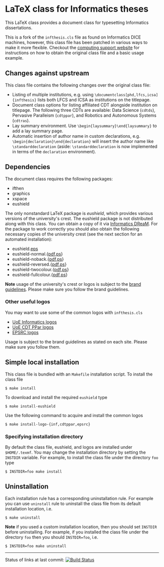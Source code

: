 # LaTeX class for Informatics theses
This LaTeX class provides a document class for typesetting Informatics
dissertations.

This is a fork of the `infthesis.cls` file as found on Informatics
DICE machines, however, this class file has been patched in various
ways to make it more flexible.  Checkout the [computing support
website](http://www.inf.ed.ac.uk/systems/tex/informatics/infthesis)
for instructions on how to obtain the original class file and a basic
usage example.

## Changes against upstream

This class file contains the following changes over the original class
file:

* Listing of multiple institutions, e.g. using
  `\documentclass[phd,lfcs,icsa]{infthesis}` lists both LFCS and ICSA
  as institutions on the titlepage.
* Document class options for listing affiliated CDT alongside
  institution on titlepage. The following three CDTs are available:
  Data Science (`cdtds`), Pervasive Paralleism (`cdtppar`), and
  Robotics and Autonomous Systems (`cdtras`).
* Lay summary environment. Use `\begin{laysummary}\end{laysummary}` to
  add a lay summary page.
* Automatic insertion of author name in custom declarations,
  e.g. `\begin{declaration}\end{declaration}` will insert the author
  name like `\standarddeclaration` (aside: `\standarddeclaration` is
  now implemented in terms of the `declaration` environment).

## Dependencies

The document class requires the following packages:

* ifthen
* graphics
* xspace
* eushield

The only nonstandard LaTeX package is *eushield*, which provides
various versions of the university's crest. The eushield package is
not distributed along with this class. You can obtain a copy of it via
[Informatics
DReaM](http://dream.inf.ed.ac.uk/projects/polyml/application/cover-letter/tex/logos/eushield.sty). For
the package to work correctly you should also obtain the following
necessary copies of the university crest (see the next section for an
automated installation):

* eushield.[eps](http://dream.inf.ed.ac.uk/projects/polyml/application/cover-letter/tex/logos/eushield.eps)
* eushield-normal.{[pdf](http://dream.inf.ed.ac.uk/projects/polyml/application/cover-letter/tex/logos/eushield-normal.pdf),[ps](http://dream.inf.ed.ac.uk/projects/polyml/application/cover-letter/tex/logos/eushield-normal.ps)}
* eushield-noback.{[pdf](http://dream.inf.ed.ac.uk/projects/polyml/application/cover-letter/tex/logos/eushield-noback.pdf),[ps](http://dream.inf.ed.ac.uk/projects/polyml/application/cover-letter/tex/logos/eushield-noback.ps)}
* eushield-reversed.{[pdf](http://dream.inf.ed.ac.uk/projects/polyml/application/cover-letter/tex/logos/eushield-reversed.pdf),[ps](http://dream.inf.ed.ac.uk/projects/polyml/application/cover-letter/tex/logos/eushield-reversed.ps)}
* eushield-twocolour.{[pdf](http://dream.inf.ed.ac.uk/projects/polyml/application/cover-letter/tex/logos/eushield-twocolour.pdf),[ps](http://dream.inf.ed.ac.uk/projects/polyml/application/cover-letter/tex/logos/eushield-twocolour.ps)}
* eushield-fullcolour.{[pdf](http://dream.inf.ed.ac.uk/projects/polyml/application/cover-letter/tex/logos/eushield-fullcolour.pdf),[ps](http://dream.inf.ed.ac.uk/projects/polyml/application/cover-letter/tex/logos/eushield-fullcolour.ps)}

**Note** usage of the university's crest or logos is subject to the
[brand
guidelines](http://www.ed.ac.uk/communications-marketing/resources/university-brand). Please
make sure you follow the brand guidelines.

### Other useful logos

You may want to use some of the common logos with `infthesis.cls`

* [UoE Informatics logos](http://web.inf.ed.ac.uk/infweb/admin/school-brand)
* [UoE CDT PPar logos](http://web.inf.ed.ac.uk/infweb/student-services/cdt/ppar/resources-guidelines/ppar-logos)
* [EPSRC logos](https://www.epsrc.ac.uk/about/logos)

Usage is subject to the brand guidelines as stated on each
site. Please make sure you follow them.

## Simple local installation

This class file is bundled with an `Makefile` installation script. To
install the class file

```shell
$ make install
```

To download and install the required `eushield` type

```shell
$ make install-eushield
```

Use the following command to acquire and install the common logos

```shell
$ make install-logo-{inf,cdtppar,epsrc}
```

### Specifying installation directory

By default the class file, eushield, and logos are installed under
`$HOME/.texmf`. You may change the installation directory by setting
the `INSTDIR` variable. For example, to install the class file under
the directory `foo` type

```shell
$ INSTDIR=foo make install
```

## Uninstallation

Each installation rule has a corresponding uninstallation rule. For
example you can use `uninstall` rule to uninstall the class file from
its default installation location, i.e.

```shell
$ make uninstall
```

**Note** if you used a custom installation location, then you should set
`INSTDIR` before uninstalling. For example, if you installed the class
file under the directory `foo` then you should `INSTDIR=foo`, i.e.

```shell
$ INSTDIR=foo make uninstall
```

---

Status of links at last commit: [![Build Status](https://travis-ci.com/dhil/inf-thesis-latex-cls.svg?branch=master)](https://travis-ci.com/github/dhil/inf-thesis-latex-cls)
